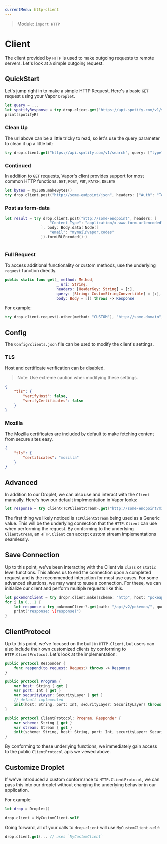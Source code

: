 ```yaml
---
currentMenu: http-client
---
```


> Module: `import HTTP`

# Client

The client provided by `HTTP` is used to make outgoing requests to remote servers. Let's look at a simple outgoing request.

## QuickStart

Let's jump right in to make a simple HTTP Request. Here's a basic `GET` request using your Vapor `Droplet`.

```swift
let query = ...
let spotifyResponse = try drop.client.get("https://api.spotify.com/v1/search?type=artist&q=\(query)")
print(spotifyR)
```

### Clean Up

The url above can be a little tricky to read, so let's use the query parameter to clean it up a little bit:

```swift
try drop.client.get("https://api.spotify.com/v1/search", query: ["type": "artist", "q": query])
```

### Continued

In addition to `GET` requests, Vapor's client provides support for most common HTTP functions. `GET`, `POST`, `PUT`, `PATCH`, `DELETE`

```swift
let bytes = myJSON.makeBytes()
try drop.client.post("http://some-endpoint/json", headers: ["Auth": "Token my-auth-token"], body: .data(jsonBytes))
```

### Post as form-data
```swift
let result = try drop.client.post("http://some-endpoint", headers: [
                    "Content-Type": "application/x-www-form-urlencoded"
                ], body: Body.data( Node([
                    "email": "mymail@vapor.codes"
                ]).formURLEncoded()))
               
```


### Full Request

To access additional functionality or custom methods, use the underlying `request` function directly.

```swift
public static func get(_ method: Method,
                       _ uri: String,
                       headers: [HeaderKey: String] = [:],
                       query: [String: CustomStringConvertible] = [:],
                       body: Body = []) throws -> Response
```

For example:

```swift
try drop.client.request(.other(method: "CUSTOM"), "http://some-domain", headers: ["My": "Header"], query: ["key": "value"], body: [])
```

## Config

The `Config/clients.json` file can be used to modify the client's settings.

### TLS

Host and certificate verification can be disabled.

> Note: Use extreme caution when modifying these settings.

```json
{
    "tls": {
        "verifyHost": false,
        "verifyCertificates": false
    }
}
```

### Mozilla

The Mozilla certificates are included by default to make fetching content from secure sites easy.

```json
{
    "tls": {
        "certificates": "mozilla"
    }
}
```

## Advanced

In addition to our Droplet, we can also use and interact with the `Client` manually. Here's how our default implementation in Vapor looks:

```swift
let response = try Client<TCPClientStream>.get("http://some-endpoint/mine")
```

The first thing we likely noticed is `TCPClientStream` being used as a Generic value. This will be the underlying connection that the `HTTP.Client` can use when performing the request. By conforming to the underlying `ClientStream`, an `HTTP.Client` can accept custom stream implementations seamlessly.

## Save Connection

Up to this point, we've been interacting with the Client via `class` or `static` level functions. This allows us to end the connection upon a completed request and is the recommended interaction for most use cases. For some advanced situations, we may want to reuse a connection. For these, we can initialize our client and perform multiple requests like this.

```swift
let pokemonClient = try drop?.client.make(scheme: "http", host: "pokeapi.co")
for i in 0...1 {
    let response = try pokemonClient?.get(path: "/api/v2/pokemon/", query: ["limit": 20, "offset": i])
    print("response: \(response)")
}
```

## ClientProtocol

Up to this point, we've focused on the built in `HTTP.Client`, but users can also include their own customized clients by conforming to `HTTP.ClientProtocol`. Let's look at the implementation:

```swift
public protocol Responder {
    func respond(to request: Request) throws -> Response
}

public protocol Program {
    var host: String { get }
    var port: Int { get }
    var securityLayer: SecurityLayer { get }
    // default implemented
    init(host: String, port: Int, securityLayer: SecurityLayer) throws
}

public protocol ClientProtocol: Program, Responder {
    var scheme: String { get }
    var stream: Stream { get }
    init(scheme: String, host: String, port: Int, securityLayer: SecurityLayer) throws
}
```

By conforming to these underlying functions, we immediately gain access to the public `ClientProtocol` apis we viewed above.

## Customize Droplet

If we've introduced a custom conformance to `HTTP.ClientProtocol`, we can pass this into our droplet without changing the underlying behavior in our application.

For example:

```swift
let drop = Droplet()

drop.client = MyCustomClient.self
```

Going forward, all of your calls to `drop.client` will use `MyCustomClient.self`:

```swift
drop.client.get(... // uses `MyCustomClient`
```
